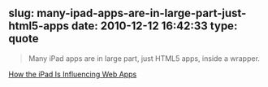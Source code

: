 slug: many-ipad-apps-are-in-large-part-just-html5-apps
date: 2010-12-12 16:42:33
type: quote
---

> Many iPad apps are in large part, just HTML5 apps, inside a wrapper.

[How the iPad Is Influencing Web Apps](http://mashable.com/2010/12/08/ipad-influence-web-apps/)
